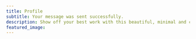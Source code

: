 ```yaml
---
title: Profile
subtitle: Your message was sent successfully.
description: Show off your best work with this beautiful, minimal and customizable portfolio theme.
featured_image:
---
```

